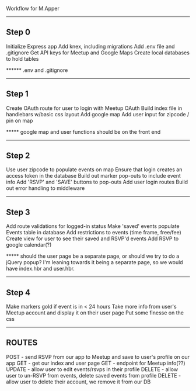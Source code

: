 Workflow for M.Apper

---
Step 0
---
Initialize Express app
Add knex, including migrations
Add .env file and .gitignore
Get API keys for Meetup and Google Maps
Create local databases to hold tables

****** .env and .gitignore

---
Step 1
---
Create OAuth route for user to login with Meetup OAuth
Build index file in handlebars w/basic css layout
Add google map
Add user input for zipcode / pin on map

***** google map and user functions should be on the front end

---
Step 2
---
Use user zipcode to populate events on map
Ensure that login creates an access token in the database
Build out marker pop-outs to include event info
Add 'RSVP' and 'SAVE' buttons to pop-outs
Add user login routes
Build out error handling to middleware

---
Step 3
---
Add route validations for logged-in status
Make 'saved' events populate Events table in database
Add restrictions to events (time frame, free/fee)
Create view for user to see their saved and RSVP'd events
Add RSVP to google calendar(?)

***** should the user page be a separate page, or should we try to do a jQuery popup? I'm leaning towards it being a separate page, so we would have index.hbr and user.hbr.

---
Step 4
---
Make markers gold if event is in < 24 hours
Take more info from user's Meetup account and display it on their user page
Put some finesse on the css

---
ROUTES
---
POST - send RSVP from our app to Meetup and save to user's profile on our app
GET - get our index and user page
GET - endpoint for Meetup info(??)
UPDATE - allow user to edit events/rsvps in their profile
DELETE - allow user to un-RSVP from events, delete saved events from profile
DELETE - allow user to delete their account, we remove it from our DB
